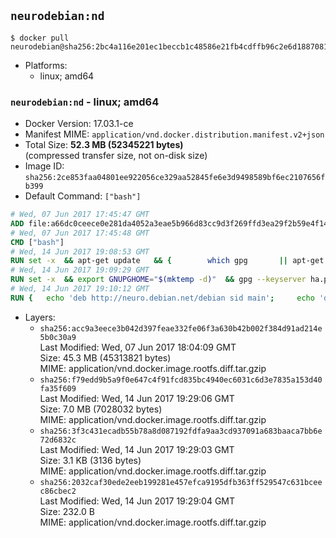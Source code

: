 ## `neurodebian:nd`

```console
$ docker pull neurodebian@sha256:2bc4a116e201ec1beccb1c48586e21fb4cdffb96c2e6d188708173d7d8adbee4
```

-	Platforms:
	-	linux; amd64

### `neurodebian:nd` - linux; amd64

-	Docker Version: 17.03.1-ce
-	Manifest MIME: `application/vnd.docker.distribution.manifest.v2+json`
-	Total Size: **52.3 MB (52345221 bytes)**  
	(compressed transfer size, not on-disk size)
-	Image ID: `sha256:2ce853faa04801ee922056ce329aa52845fe6e3d9498589bf6ec2107656fb399`
-	Default Command: `["bash"]`

```dockerfile
# Wed, 07 Jun 2017 17:45:47 GMT
ADD file:a66dc0ceece0e281da4052a3eae5b966d83cc9d3f269ffd3ea29f2b59e4f1463 in / 
# Wed, 07 Jun 2017 17:45:48 GMT
CMD ["bash"]
# Wed, 14 Jun 2017 19:08:53 GMT
RUN set -x 	&& apt-get update 	&& { 		which gpg 		|| apt-get install -y --no-install-recommends gnupg2 		|| apt-get install -y --no-install-recommends gnupg 	; } 	&& { 		gpg --version | grep -q '^gpg (GnuPG) 1\.' 		|| apt-get install -y --no-install-recommends dirmngr 	; } 	&& rm -rf /var/lib/apt/lists/*
# Wed, 14 Jun 2017 19:09:29 GMT
RUN set -x 	&& export GNUPGHOME="$(mktemp -d)" 	&& gpg --keyserver ha.pool.sks-keyservers.net --recv-keys DD95CC430502E37EF840ACEEA5D32F012649A5A9 	&& gpg --export DD95CC430502E37EF840ACEEA5D32F012649A5A9 > /etc/apt/trusted.gpg.d/neurodebian.gpg 	&& rm -rf "$GNUPGHOME" 	&& apt-key list | grep neurodebian
# Wed, 14 Jun 2017 19:10:12 GMT
RUN { 	echo 'deb http://neuro.debian.net/debian sid main'; 	echo 'deb http://neuro.debian.net/debian data main'; 	echo '#deb-src http://neuro.debian.net/debian-devel sid main'; } > /etc/apt/sources.list.d/neurodebian.sources.list
```

-	Layers:
	-	`sha256:acc9a3eece3b042d397feae332fe06f3a630b42b002f384d91ad214e5b0c30a9`  
		Last Modified: Wed, 07 Jun 2017 18:04:09 GMT  
		Size: 45.3 MB (45313821 bytes)  
		MIME: application/vnd.docker.image.rootfs.diff.tar.gzip
	-	`sha256:f79edd9b5a9f0e647c4f91fcd835bc4940ec6031c6d3e7835a153d40fa35f609`  
		Last Modified: Wed, 14 Jun 2017 19:29:06 GMT  
		Size: 7.0 MB (7028032 bytes)  
		MIME: application/vnd.docker.image.rootfs.diff.tar.gzip
	-	`sha256:3f3c431ecadb55b78a8d087192fdfa9aa3cd937091a683baaca7bb6e72d6832c`  
		Last Modified: Wed, 14 Jun 2017 19:29:03 GMT  
		Size: 3.1 KB (3136 bytes)  
		MIME: application/vnd.docker.image.rootfs.diff.tar.gzip
	-	`sha256:2032caf30ede2eeb199281e457efca9195dfb363ff529547c631bceec86cbec2`  
		Last Modified: Wed, 14 Jun 2017 19:29:04 GMT  
		Size: 232.0 B  
		MIME: application/vnd.docker.image.rootfs.diff.tar.gzip
